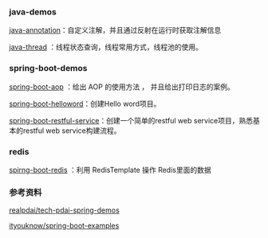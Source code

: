 ### java-demos

[java-annotation](java-annotation)：自定义注解，并且通过反射在运行时获取注解信息

[java-thread](java-thread) ：线程状态查询，线程常用方式，线程池的使用。



### spring-boot-demos

 [spring-boot-aop](spring-boot-aop) ：给出 AOP 的使用方法 ， 并且给出打印日志的案例。

[spring-boot-helloword](./spring-boot-helloword)：创建Hello word项目。

[spring-boot-restful-service](./spring-boot-restful-service)：创建一个简单的restful web service项目，熟悉基本的restful web service构建流程。





### redis

 [spirng-boot-redis](spirng-boot-redis) ：利用 RedisTemplate 操作 Redis里面的数据





### 参考资料

[realpdai/tech-pdai-spring-demos](https://github.com/realpdai/tech-pdai-spring-demos)

[ityouknow/spring-boot-examples](https://github.com/ityouknow/spring-boot-examples)

